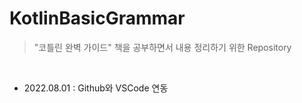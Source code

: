 # KotlinBasicGrammar
> "코틀린 완벽 가이드" 책을 공부하면서 내용 정리하기 위한 Repository

<br>

- 2022.08.01 : Github와 VSCode 연동

